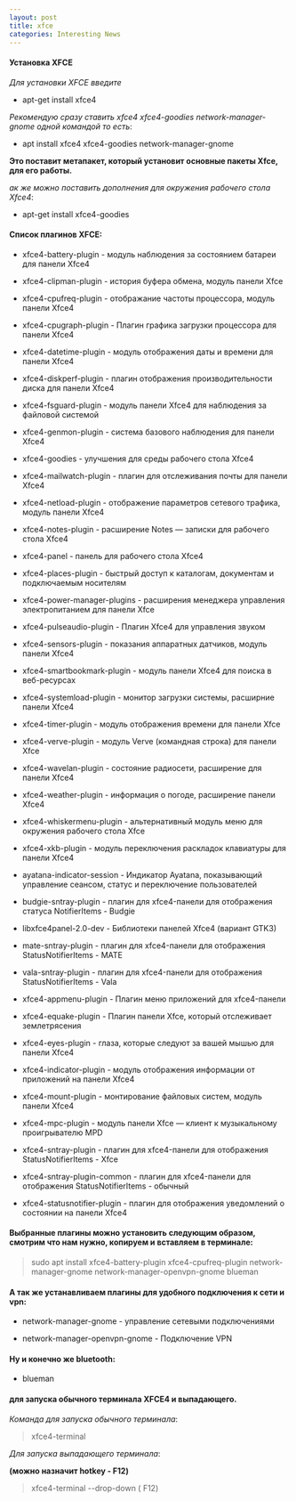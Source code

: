 ```yaml
---
layout: post
title: xfce
categories: Interesting News
---
```


#### Установка XFCE

*Для установки XFCE введите*

- apt-get install xfce4

*Рекомендую сразу ставить xfce4 xfce4-goodies network-manager-gnome одной командой то есть*:

- apt install xfce4 xfce4-goodies network-manager-gnome 

**Это поставит метапакет, который установит основные пакеты Xfce, для его работы.**

*ак же можно поставить дополнения для окружения рабочего стола Xfce4*:

- apt-get install xfce4-goodies

#### Список плагинов XFCE:

- xfce4-battery-plugin - модуль наблюдения за состоянием батареи для панели Xfce4

- xfce4-clipman-plugin - история буфера обмена, модуль панели Xfce

- xfce4-cpufreq-plugin - отображание частоты процессора, модуль панели Xfce4

- xfce4-cpugraph-plugin - Плагин графика загрузки процессора для панели Xfce4

- xfce4-datetime-plugin - модуль отображения даты и времени для панели Xfce4

- xfce4-diskperf-plugin - плагин отображения производительности диска для панели Xfce4

- xfce4-fsguard-plugin - модуль панели Xfce4 для наблюдения за файловой системой

- xfce4-genmon-plugin - система базового наблюдения для панели Xfce4

- xfce4-goodies - улучшения для среды рабочего стола Xfce4

- xfce4-mailwatch-plugin - плагин для отслеживания почты для панели Xfce4

- xfce4-netload-plugin - отображение параметров сетевого трафика, модуль панели Xfce4

- xfce4-notes-plugin - расширение Notes — записки для рабочего стола Xfce4

- xfce4-panel - панель для рабочего стола Xfce4

- xfce4-places-plugin - быстрый доступ к каталогам, документам и подключаемым носителям

- xfce4-power-manager-plugins - расширения менеджера управления электропитанием для панели Xfce

- xfce4-pulseaudio-plugin - Плагин Xfce4 для управления звуком

- xfce4-sensors-plugin - показания аппаратных датчиков, модуль панели Xfce4

- xfce4-smartbookmark-plugin - модуль панели Xfce4 для поиска в веб-ресурсах

- xfce4-systemload-plugin - монитор загрузки системы, расширние панели Xfce4

- xfce4-timer-plugin - модуль отображения времени для панели Xfce

- xfce4-verve-plugin - модуль Verve (командная строка) для панели Xfce

- xfce4-wavelan-plugin - состояние радиосети, расширение для панели Xfce4

- xfce4-weather-plugin - информация о погоде, расширение панели Xfce4

- xfce4-whiskermenu-plugin - альтернативный модуль меню для окружения рабочего стола Xfce

- xfce4-xkb-plugin - модуль переключения раскладок клавиатуры для панели Xfce4

- ayatana-indicator-session - Индикатор Ayatana, показывающий управление сеансом, статус и 
переключение пользователей

- budgie-sntray-plugin - плагин для xfce4-панели для отображения статуса NotifierItems - Budgie

- libxfce4panel-2.0-dev - Библиотеки панелей Xfce4 (вариант GTK3)

- mate-sntray-plugin - плагин для xfce4-панели для отображения StatusNotifierItems - MATE

- vala-sntray-plugin - плагин для xfce4-панели для отображения StatusNotifierItems - Vala

- xfce4-appmenu-plugin - Плагин меню приложений для xfce4-панели

- xfce4-equake-plugin - Плагин панели Xfce, который отслеживает землетрясения

- xfce4-eyes-plugin - глаза, которые следуют за вашей мышью для панели Xfce4

- xfce4-indicator-plugin - модуль отображения информации от приложений на панели Xfce4

- xfce4-mount-plugin - монтирование файловых систем, модуль панели Xfce4

- xfce4-mpc-plugin - модуль панели Xfce — клиент к музыкальному проигрывателю MPD

- xfce4-sntray-plugin - плагин для xfce4-панели для отображения StatusNotifierItems - Xfce

- xfce4-sntray-plugin-common - плагин для xfce4-панели для отображения StatusNotifierItems - обычный

- xfce4-statusnotifier-plugin - плагин для отображения уведомлений о состоянии на панели Xfce4

#### Выбранные плагины можно установить следующим образом, смотрим что нам нужно, копируем и вставляем в терминале:

 >sudo apt install  xfce4-battery-plugin xfce4-cpufreq-plugin network-manager-gnome 
 network-manager-openvpn-gnome blueman

#### А так же устанавливаем плагины для удобного подключения к сети и vpn:

- network-manager-gnome - управление сетевыми подключениями

- network-manager-openvpn-gnome - Подключение VPN

#### Ну и конечно же bluetooth:

- blueman


#### для запуска обычного терминала XFCE4 и выпадающего.

*Команда для запуска обычного терминала*:

>xfce4-terminal

*Для запуска выпадающего терминала*:

**(можно назначит hotkey -  F12)**

>xfce4-terminal --drop-down    ( F12)
